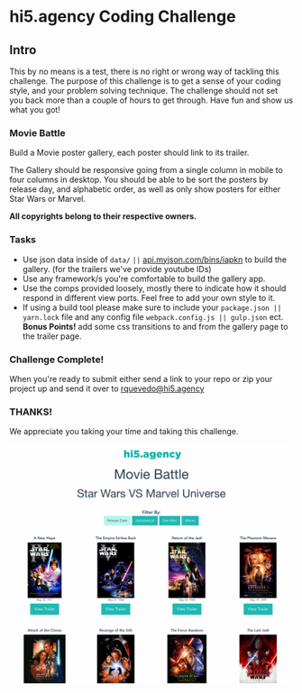 #  hi5.agency Coding Challenge

## Intro

This by no means is a test, there is no right or wrong way of tackling this challenge. The purpose of this challenge is to get a sense of your coding style, and your problem solving technique. The challenge should not set you back more than a couple of hours to get through. Have fun and show us what you got!



### Movie Battle

Build a Movie poster gallery, each poster should link to its trailer.

The Gallery should be responsive going from a single column in mobile to four columns in desktop. You should be able to be sort the posters by release day, and alphabetic order, as well as only show posters for either Star Wars or Marvel.

**All copyrights belong to their respective owners.**


### Tasks

-  Use json data inside of `data/` `||` [api.myjson.com/bins/iapkn](https://api.myjson.com/bins/iapkn) to build the gallery. (for the trailers we've provide youtube IDs)
- Use any framework/s you're comfortable to build the gallery app.
- Use the comps provided loosely, mostly there to indicate how it should respond in different view ports. Feel free to add your own style to it.
- If using a build tool please make sure to include your `package.json || yarn.lock` file and any config file `webpack.config.js || gulp.json` ect.
**Bonus Points!**
add some css transitions to and from the gallery page to the trailer page.

### Challenge Complete!
When you're ready to submit either send a link to your repo or zip your project up and send it over to [rquevedo@hi5.agency](mailto:rquevedo@hi5.agency)

### THANKS!
We appreciate you taking your time and taking this challenge.

![Desktop Gallery](comp/hi5-cc-gallery-desktop.png)